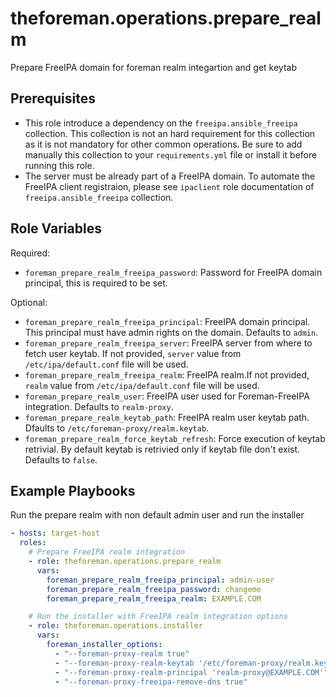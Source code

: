 theforeman.operations.prepare_realm
===================================

Prepare FreeIPA domain for foreman realm integartion and get keytab

Prerequisites
-------------

* This role introduce a dependency on the `freeipa.ansible_freeipa` collection. This collection is not an hard requirement for this collection as it is not mandatory for other common operations. Be sure to add manually this collection to your `requirements.yml` file or install it before running this role.
* The server must be already part of a FreeIPA domain. To automate the FreeIPA client registraion, please see `ipaclient` role documentation of `freeipa.ansible_freeipa` collection.

Role Variables
--------------

Required:

- `foreman_prepare_realm_freeipa_password`: Password for FreeIPA domain principal, this is required to be set.

Optional:

- `foreman_prepare_realm_freeipa_principal`: FreeIPA domain principal. This principal must have admin rights on the domain. Defaults to `admin`.
- `foreman_prepare_realm_freeipa_server`: FreeIPA server from where to fetch user keytab. If not provided, `server` value from `/etc/ipa/default.conf` file will be used.
- `foreman_prepare_realm_freeipa_realm`: FreeIPA realm.If not provided, `realm` value from `/etc/ipa/default.conf` file will be used.
- `foreman_prepare_realm_user`: FreeIPA user used for Foreman-FreeIPA integration. Defaults to `realm-proxy`.
- `foreman_prepare_realm_keytab_path`: FreeIPA realm user keytab path. Dfaults to `/etc/foreman-proxy/realm.keytab`.
- `foreman_prepare_realm_force_keytab_refresh`: Force execution of keytab retrivial. By default keytab is retrivied only if keytab file don't exist. Defaults to `false`.

Example Playbooks
-----------------

Run the prepare realm with non default admin user and run the installer

```yaml
- hosts: target-host
  roles:
    # Prepare FreeIPA realm integration
    - role: theforeman.operations.prepare_realm
      vars:
        foreman_prepare_realm_freeipa_principal: admin-user
        foreman_prepare_realm_freeipa_password: changeme
        foreman_prepare_realm_freeipa_realm: EXAMPLE.COM

    # Run the installer with FreeIPA realm integration options
    - role: theforeman.operations.installer
      vars:
        foreman_installer_options:
          - "--foreman-proxy-realm true"
          - "--foreman-proxy-realm-keytab '/etc/foreman-proxy/realm.keytab'"
          - "--foreman-proxy-realm-principal 'realm-proxy@EXAMPLE.COM'"
          - "--foreman-proxy-freeipa-remove-dns true"
```

